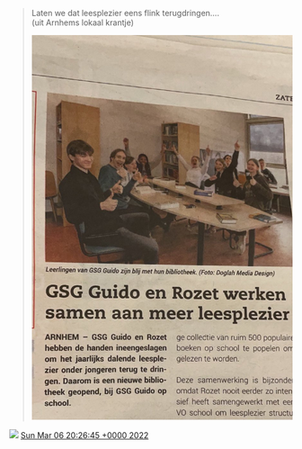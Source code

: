> Laten we dat leesplezier eens flink terugdringen…\.  
> \(uit Arnhems lokaal krantje\) 
> 
> ![](../../media/1500568589975404556-FNMXLSiWUAUQqcr.jpg)

<img src="../../media/tweet.ico" width="12" /> [Sun Mar 06 20:26:45 +0000 2022](https://twitter.com/DromerDenker/status/1500568589975404556)